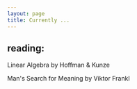 ```yaml
---
layout: page
title: Currently ...
---
```


## reading:

Linear Algebra by Hoffman & Kunze

Man's Search for Meaning by Viktor Frankl
